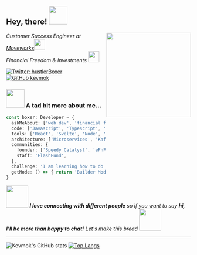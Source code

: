 
<h2> Hey, there! <img src="https://media3.giphy.com/media/IQIqjBgwv77rI8DwMX/giphy.gif" width="50"></h2>
<img align='right' src="https://media2.giphy.com/media/5eLDrEaRGHegx2FeF2/giphy.gif" width="230">

<p><em>Customer Success Engineer at <a href="https://www.moveworks.com/">Moveworks</a><img src="https://media.giphy.com/media/64IV8rBSwUlcq2kKfJ/giphy.gif" width="30">
</br>
Financial Freedom & Investments <img src="https://media0.giphy.com/media/sBoohCuSRNYv6/giphy.gif" width="30"> 
</em></p>

[![Twitter: hustlerBoxer](https://img.shields.io/twitter/follow/hustlerBoxer?style=social)](https://twitter.com/hustlerBoxer)
[![GitHub kevmok](https://img.shields.io/github/followers/kevmok?label=follow&style=social)](https://github.com/kevmok)

### <img src="https://media4.giphy.com/media/Zz1IkXrd8zlWR1qric/giphy.gif" width="50"> A tad bit more about me...  

```typescript
const boxer: Developer = {
  askMeAbout: ['web dev', 'financial freedom', 'gaming'],
  code: ['Javascript', 'Typescript', 'Python', 'C#', 'HTML', 'CSS', 'SQL', 'NoSQL'],
  tools: ['React', 'Svelte', 'Node', 'Vite', 'Next.js'],
  architecture: ['Microservices', 'Kafka', 'TDD', 'devops'],
  communities: {
    founder: ['Speedy Catalyst', 'eFnF'],
    staff: 'FlashFund',
  },
  challenge: 'I am learning how to do DevOps and microservice architecture with Apache Kafka'
  getMode: () => { return 'Builder Mode' }
}
```

<img src="https://media0.giphy.com/media/XGyFuLYCgbDZ8au5P8/giphy.gif" width="60"> <em><b>I love connecting with different people</b> so if you want to say <b>hi, I'll be more than happy to chat!</b> Let's make this bread <img src="https://media2.giphy.com/media/Qze6gDuxZt48U/giphy.gif" width="60"> </em>

---
![Kevmok's GitHub stats](https://github-readme-stats.vercel.app/api?username=kevmok&count_private=true&theme=tokyonight&hide=stars,prs)
[![Top Langs](https://github-readme-stats.vercel.app/api/top-langs/?username=kevmok&layout=compact&theme=tokyonight)](https://github.com/anuraghazra/github-readme-stats)
